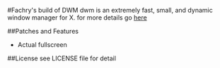 #Fachry's build of DWM
dwm is an extremely fast, small, and dynamic window manager for X.
for more details go [here](https://dwm.suckless.org/)

##Patches and Features
 - Actual fullscreen

##License
see LICENSE file for detail
